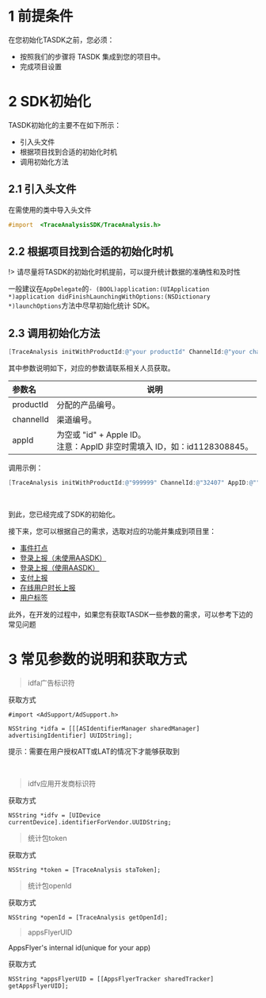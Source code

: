 # 1 前提条件

在您初始化TASDK之前，您必须：

- 按照我们的步骤将 TASDK 集成到您的项目中。
- 完成项目设置

# 2 SDK初始化

TASDK初始化的主要不在如下所示：

- 引入头文件
- 根据项目找到合适的初始化时机
- 调用初始化方法

## 2.1 引入头文件

在需使用的类中导入头文件

```objective-c
#import  <TraceAnalysisSDK/TraceAnalysis.h>
```

## 2.2 根据项目找到合适的初始化时机

!> 请尽量将TASDK的初始化时机提前，可以提升统计数据的准确性和及时性

一般建议在`AppDelegate`的`- (BOOL)application:(UIApplication *)application didFinishLaunchingWithOptions:(NSDictionary *)launchOptions`方法中尽早初始化统计 SDK。


## 2.3 调用初始化方法

```objective-c
[TraceAnalysis initWithProductId:@"your productId" ChannelId:@"your channelId" AppID:@"your app id"];
```

其中参数说明如下，对应的参数请联系相关人员获取。

|参数名|说明|
|:----  |-----   |
|productId |分配的产品编号。   |
|channelId | 渠道编号。  |
|appId | 为空或 "id" + Apple ID。<br>注意：AppID 非空时需填入 ID，如：id1128308845。</br>  |

调用示例：

```objective-c
[TraceAnalysis initWithProductId:@"999999" ChannelId:@"32407" AppID:@""];
```

<br>

到此，您已经完成了SDK的初始化。


接下来，您可以根据自己的需求，选取对应的功能并集成到项目里：

- [事件打点](/tasdk/ios/ios_log.md)
- [登录上报（未使用AASDK）](/tasdk/ios/ios_login1.md)
- [登录上报（使用AASDK）](/tasdk/ios/ios_login2.md)
- [支付上报](/tasdk/ios/ios_iap.md)
- [在线用户时长上报](/tasdk/ios/ios_duration_report.md)
- [用户标签](/tasdk/ios/ios_tag.md)

此外，在开发的过程中，如果您有获取TASDK一些参数的需求，可以参考下边的常见问题

# 3 常见参数的说明和获取方式

> <span id="init_faq_1">idfa广告标识符<span>

获取方式

```
#import <AdSupport/AdSupport.h>

NSString *idfa = [[[ASIdentifierManager sharedManager] advertisingIdentifier] UUIDString];
```

提示：需要在用户授权ATT或LAT的情况下才能够获取到

<br>

> <span id="init_faq_2">idfv应用开发商标识符<span>

获取方式

```
NSString *idfv = [UIDevice currentDevice].identifierForVendor.UUIDString;
```

> <span id="init_faq_3">统计包token<span>

获取方式

```
NSString *token = [TraceAnalysis staToken];
```

> <span id="init_faq_4">统计包openId<span>

获取方式

```
NSString *openId = [TraceAnalysis getOpenId];
```

> <span id="init_faq_5">appsFlyerUID<span>

AppsFlyer's internal id(unique for your app)

获取方式

```
NSString *appsFlyerUID = [[AppsFlyerTracker sharedTracker] getAppsFlyerUID];
```